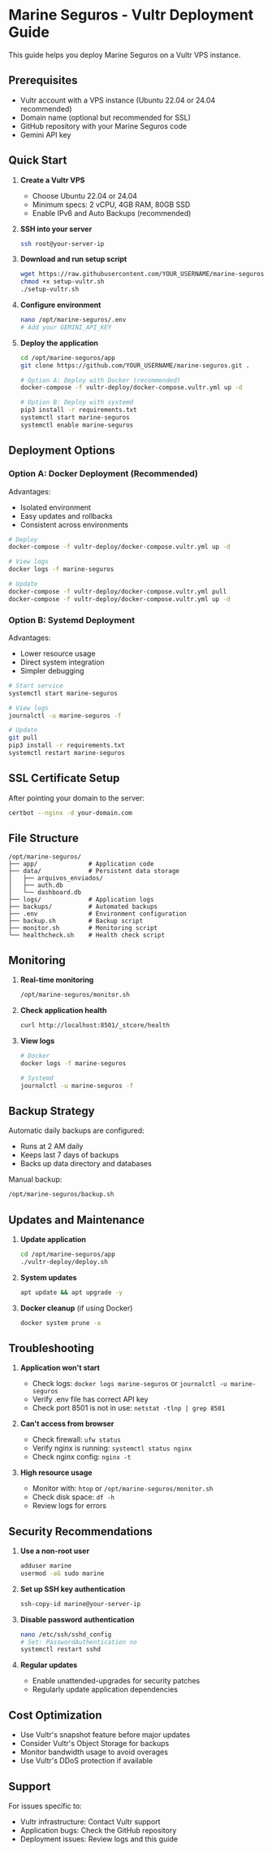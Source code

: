 # Marine Seguros - Vultr Deployment Guide

This guide helps you deploy Marine Seguros on a Vultr VPS instance.

## Prerequisites

- Vultr account with a VPS instance (Ubuntu 22.04 or 24.04 recommended)
- Domain name (optional but recommended for SSL)
- GitHub repository with your Marine Seguros code
- Gemini API key

## Quick Start

1. **Create a Vultr VPS**
   - Choose Ubuntu 22.04 or 24.04
   - Minimum specs: 2 vCPU, 4GB RAM, 80GB SSD
   - Enable IPv6 and Auto Backups (recommended)

2. **SSH into your server**
   ```bash
   ssh root@your-server-ip
   ```

3. **Download and run setup script**
   ```bash
   wget https://raw.githubusercontent.com/YOUR_USERNAME/marine-seguros/main/vultr-deploy/setup-vultr.sh
   chmod +x setup-vultr.sh
   ./setup-vultr.sh
   ```

4. **Configure environment**
   ```bash
   nano /opt/marine-seguros/.env
   # Add your GEMINI_API_KEY
   ```

5. **Deploy the application**
   ```bash
   cd /opt/marine-seguros/app
   git clone https://github.com/YOUR_USERNAME/marine-seguros.git .
   
   # Option A: Deploy with Docker (recommended)
   docker-compose -f vultr-deploy/docker-compose.vultr.yml up -d
   
   # Option B: Deploy with systemd
   pip3 install -r requirements.txt
   systemctl start marine-seguros
   systemctl enable marine-seguros
   ```

## Deployment Options

### Option A: Docker Deployment (Recommended)

Advantages:
- Isolated environment
- Easy updates and rollbacks
- Consistent across environments

```bash
# Deploy
docker-compose -f vultr-deploy/docker-compose.vultr.yml up -d

# View logs
docker logs -f marine-seguros

# Update
docker-compose -f vultr-deploy/docker-compose.vultr.yml pull
docker-compose -f vultr-deploy/docker-compose.vultr.yml up -d
```

### Option B: Systemd Deployment

Advantages:
- Lower resource usage
- Direct system integration
- Simpler debugging

```bash
# Start service
systemctl start marine-seguros

# View logs
journalctl -u marine-seguros -f

# Update
git pull
pip3 install -r requirements.txt
systemctl restart marine-seguros
```

## SSL Certificate Setup

After pointing your domain to the server:

```bash
certbot --nginx -d your-domain.com
```

## File Structure

```
/opt/marine-seguros/
├── app/              # Application code
├── data/             # Persistent data storage
│   ├── arquivos_enviados/
│   ├── auth.db
│   └── dashboard.db
├── logs/             # Application logs
├── backups/          # Automated backups
├── .env              # Environment configuration
├── backup.sh         # Backup script
├── monitor.sh        # Monitoring script
└── healthcheck.sh    # Health check script
```

## Monitoring

1. **Real-time monitoring**
   ```bash
   /opt/marine-seguros/monitor.sh
   ```

2. **Check application health**
   ```bash
   curl http://localhost:8501/_stcore/health
   ```

3. **View logs**
   ```bash
   # Docker
   docker logs -f marine-seguros
   
   # Systemd
   journalctl -u marine-seguros -f
   ```

## Backup Strategy

Automatic daily backups are configured:
- Runs at 2 AM daily
- Keeps last 7 days of backups
- Backs up data directory and databases

Manual backup:
```bash
/opt/marine-seguros/backup.sh
```

## Updates and Maintenance

1. **Update application**
   ```bash
   cd /opt/marine-seguros/app
   ./vultr-deploy/deploy.sh
   ```

2. **System updates**
   ```bash
   apt update && apt upgrade -y
   ```

3. **Docker cleanup** (if using Docker)
   ```bash
   docker system prune -a
   ```

## Troubleshooting

1. **Application won't start**
   - Check logs: `docker logs marine-seguros` or `journalctl -u marine-seguros`
   - Verify .env file has correct API key
   - Check port 8501 is not in use: `netstat -tlnp | grep 8501`

2. **Can't access from browser**
   - Check firewall: `ufw status`
   - Verify nginx is running: `systemctl status nginx`
   - Check nginx config: `nginx -t`

3. **High resource usage**
   - Monitor with: `htop` or `/opt/marine-seguros/monitor.sh`
   - Check disk space: `df -h`
   - Review logs for errors

## Security Recommendations

1. **Use a non-root user**
   ```bash
   adduser marine
   usermod -aG sudo marine
   ```

2. **Set up SSH key authentication**
   ```bash
   ssh-copy-id marine@your-server-ip
   ```

3. **Disable password authentication**
   ```bash
   nano /etc/ssh/sshd_config
   # Set: PasswordAuthentication no
   systemctl restart sshd
   ```

4. **Regular updates**
   - Enable unattended-upgrades for security patches
   - Regularly update application dependencies

## Cost Optimization

- Use Vultr's snapshot feature before major updates
- Consider Vultr's Object Storage for backups
- Monitor bandwidth usage to avoid overages
- Use Vultr's DDoS protection if available

## Support

For issues specific to:
- Vultr infrastructure: Contact Vultr support
- Application bugs: Check the GitHub repository
- Deployment issues: Review logs and this guide